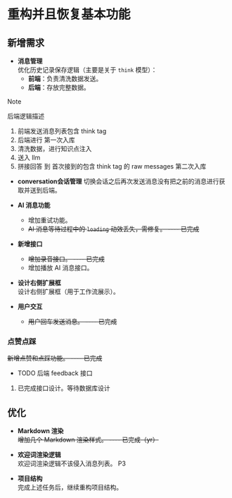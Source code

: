 # 重构并且恢复基本功能

## 新增需求

- **消息管理**  
  优化历史记录保存逻辑（主要是关于 `think` 模型）：
  - **前端**：负责清洗数据发送。
  - **后端**：存放完整数据。

>[!note]
>后端逻辑描述
> 1. 前端发送消息列表包含 think tag
> 2. 后端进行 第一次入库
> 3. 清洗数据，进行知识点注入
> 4. 送入 llm
> 5. 拼接回答 到 首次接到的包含 think tag 的 raw messages 第二次入库

- **conversation会话管理**
  切换会话之后再次发送消息没有把之前的消息进行获取并送到后端。

- **AI 消息功能**
  - 增加重试功能。
  - ~~AI 消息等待过程中的 `loading` 动效丢失，需修复。  ---- 已完成~~

- **新增接口**
  - ~~增加录音接口。  ----  已完成~~
  - 增加播放 AI 消息接口。

- **设计右侧扩展框**  
  设计右侧扩展框（用于工作流展示）。

- **用户交互**
  - ~~用户回车发送消息。   ---- 已完成~~

### 点赞点踩
  ~~新增点赞和点踩功能。   ---- 已完成~~
- TODO 后端 feedback 接口
1. 已完成接口设计。等待数据库设计

## 优化

- **Markdown 渲染**  
  ~~增加几个 Markdown 渲染样式。  ---- 已完成（yr）~~

- **欢迎词渲染逻辑**  
  欢迎词渲染逻辑不该侵入消息列表。 P3

- **项目结构**  
  完成上述任务后，继续重构项目结构。
